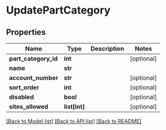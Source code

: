 # UpdatePartCategory

## Properties
Name | Type | Description | Notes
------------ | ------------- | ------------- | -------------
**part_category_id** | **int** |  | [optional] 
**name** | **str** |  | 
**account_number** | **str** |  | [optional] 
**sort_order** | **int** |  | [optional] 
**disabled** | **bool** |  | [optional] 
**sites_allowed** | **list[int]** |  | [optional] 

[[Back to Model list]](../README.md#documentation-for-models) [[Back to API list]](../README.md#documentation-for-api-endpoints) [[Back to README]](../README.md)

